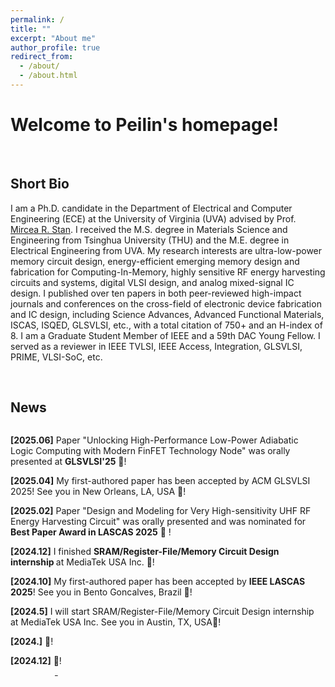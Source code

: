 ```yaml
---
permalink: /
title: ""
excerpt: "About me"
author_profile: true
redirect_from: 
  - /about/
  - /about.html
---
```


# Welcome to Peilin's homepage!

&emsp;

## Short Bio

I am a Ph.D. candidate in the Department of Electrical and Computer Engineering (ECE) at the University of Virginia (UVA) advised by Prof. [Mircea R. Stan](https://engineering.virginia.edu/faculty/mircea-r-stan). I received the M.S. degree in Materials Science and Engineering from Tsinghua University (THU) and the M.E. degree in Electrical Engineering from UVA. My research interests are ultra-low-power memory circuit design, energy-efficient emerging memory design and fabrication for Computing-In-Memory, highly sensitive RF energy harvesting circuits and systems, digital VLSI design, and analog mixed-signal IC design. I published over ten papers in both peer-reviewed high-impact journals and conferences on the cross-field of electronic device fabrication and IC design, including Science Advances, Advanced Functional Materials, ISCAS, ISQED, GLSVLSI, etc., with a total citation of 750+ and an H-index of 8. I am a Graduate Student Member of IEEE and a 59th DAC Young Fellow. I served as a reviewer in IEEE TVLSI, IEEE Access, Integration, GLSVLSI, PRIME, VLSI-SoC, etc.

&emsp;

## News

<div class="news-container">
  <p><strong>[2025.06]</strong> Paper "Unlocking High-Performance Low-Power Adiabatic Logic Computing with Modern FinFET Technology Node" was orally presented at <strong>GLSVLSI'25</strong> 🎉!</p>
  <p><strong>[2025.04]</strong> My first-authored paper has been accepted by ACM GLSVLSI 2025! See you in New Orleans, LA, USA 🎉!</p>
  <p><strong>[2025.02]</strong> Paper "Design and Modeling for Very High-sensitivity UHF RF Energy Harvesting Circuit" was orally presented and was nominated for <strong>Best Paper Award in LASCAS 2025</strong> 🎉 ! </p>
  <p><strong>[2024.12]</strong> I finished <strong> SRAM/Register-File/Memory Circuit Design internship </strong> at MediaTek USA Inc. 🎉!</p>
  <p><strong>[2024.10]</strong> My first-authored paper has been accepted by <strong>IEEE LASCAS 2025</strong>! See you in Bento Goncalves, Brazil 🎉!</p>
  <p><strong>[2024.5]</strong> I will start SRAM/Register-File/Memory Circuit Design internship at MediaTek USA Inc. See you in Austin, TX, USA🎉!</p>
  <p><strong>[2024.]</strong> 🎉!</p>
  <p><strong>[2024.12]</strong> 🎉!</p>
  <p><strong>[2024.12]</strong> 🎉!</p>
  <p><strong>[2024.12]</strong> 🎉!</p>
  <p><strong>[2024.12]</strong> 🎉!</p>
  <p><strong>[2024.12]</strong> 🎉!</p>
</div>

<br/><br/>
<div id="map-container" style="display: flex; justify-content: center; align-items: center;">
    <div id="map-content" style="width: 450px;">
        <script type="text/javascript" id="clustrmaps" src="//clustrmaps.com/map_v2.js?d=d6TpbDkm30MhQxBEAnFmYRgisF6BV0T-GlVSiA0GfDY&cl=ffffff&w=a"></script>
    </div>
</div>

<style>
.news-container {
    width: 100%;
    height: 400px;  
    overflow-y: scroll;
    overflow-x: hidden;
    padding-right: 10px;  
    box-sizing: border-box;
    scrollbar-width: thin;
    scrollbar-color: #888 #f1f1f1;
}

.news-container::-webkit-scrollbar {
    width: 8px;
}

.news-container::-webkit-scrollbar-thumb {
    background-color: #888;
    border-radius: 5px;
}

.news-container::-webkit-scrollbar-thumb:hover {
    background-color: #555;
}
</style>






